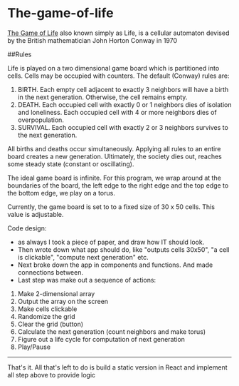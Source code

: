 # The-game-of-life
[The Game of Life](https://www.youtube.com/watch?v=CgOcEZinQ2I) also known simply as Life, is a cellular automaton devised by the British mathematician John Horton Conway in 1970

##Rules

Life is played on a two dimensional game board which is partitioned into cells. Cells may be occupied with counters. The default (Conway) rules are:

1. BIRTH. Each empty cell adjacent to exactly 3 neighbors will have a birth in the next generation. Otherwise, the cell remains empty.
2. DEATH. Each occupied cell with exactly 0 or 1 neighbors dies of isolation and loneliness. Each occupied cell with 4 or more neighbors dies of overpopulation.
3. SURVIVAL. Each occupied cell with exactly 2 or 3 neighbors survives to the next generation.

All births and deaths occur simultaneously. Applying all rules to an entire board creates a new generation. Ultimately, the society dies out, reaches some steady state (constant or oscillating).

The ideal game board is infinite. For this program, we wrap around at the boundaries of the board, the left edge to the right edge and the top edge to the bottom edge, we play on a torus. 

Currently, the game board is set to to a fixed size of 30 x 50 cells. This value is adjustable.

Code design: 
* as always I took a piece of paper, and draw how IT should look. 
* Then wrote down what app should do, like "outputs cells 30x50", "a cell is clickable", "compute next generation" etc. 
* Next broke down the app in components and functions. And made connections between.
* Last step was make out a sequence of actions:
1. Make 2-dimensional array
2. Output the array on the screen
3. Make cells clickable
4. Randomize the grid
5. Clear the grid (button)
6. Calculate the next generation (count neighbors and make torus)
7. Figure out a life cycle for computation of next generation 
8. Play/Pause
***
That's it. All that's left to do is build a static version in React and implement all step above to provide logic


